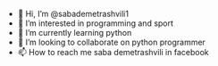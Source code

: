 - 👋 Hi, I’m @sabademetrashvili1
- 👀 I’m interested in programming and sport
- 🌱 I’m currently learning python
- 💞️ I’m looking to collaborate on python programmer
- 📫 How to reach me saba demetrashvili in facebook

<!---
sabademetrashvili1/sabademetrashvili1 is a ✨ special ✨ repository because its `README.md` (this file) appears on your GitHub profile.
You can click the Preview link to take a look at your changes.
--->
